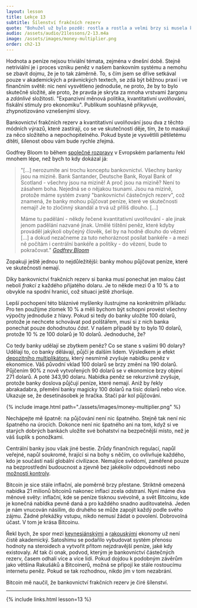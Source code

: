 ```yaml
---
layout: lesson
title: Lekce 13
subtitle: Šílenství frakčních rezerv
quote: "Bohužel už bylo pozdě: rostla a rostla a velmi brzy si musela kleknout: za další minutu už nebylo místo ani na to, a tak vyzkoušela ležení s jedním loktem opřeným o dveře a druhou rukou stočenou kolem hlavy. Stále však rostla a jako poslední možnost vystrčila jednu ruku z okna a jednu nohu do komína a řekla si: \"Teď už nemůžu nic dělat - co se mnou bude?\""
audio: /assets/audio/21lessons/2-13.m4a
image: /assets/images/money-multiplier.png
order: ch2-13
---
```


Hodnota a peníze nejsou triviální témata, zejména v dnešní době. 
Stejně netriviální je i proces vzniku peněz v našem bankovním systému 
a nemohu se zbavit dojmu, že je to tak záměrně. To, s čím jsem se 
dříve setkával pouze v akademických a právnických textech, se zdá být 
běžnou praxí i ve finančním světě: nic není vysvětleno jednoduše, 
ne proto, že by to bylo skutečně složité, ale proto, že pravda je skryta 
za mnoha vrstvami žargonu a *zdánlivé* složitosti. "Expanzivní 
měnová politika, kvantitativní uvolňování, fiskální stimuly pro 
ekonomiku". Publikum souhlasně přikyvuje, zhypnotizováno vznešenými slovy.

Bankovnictví frakčních rezerv a kvantitativní uvolňování jsou dva 
z těchto módních výrazů, které zastírají, co se ve skutečnosti děje, 
tím, že to maskují za něco složitého a nepochopitelného. Pokud byste je 
vysvětlili pětiletému dítěti, šílenost obou vám bude rychle zřejmá.

Godfrey Bloom to během [společné rozpravy][joint debate] v Evropském parlamentu 
řekl mnohem lépe, než bych to kdy dokázal já:

> "[...] nerozumíte ani trochu konceptu bankovnictví. Všechny banky jsou 
> na mizině. Bank Santander, Deutsche Bank, Royal Bank of Scotland - všechny 
> jsou na mizině! A proč jsou na mizině? Není to zásahem boha. Nejedná se 
> o nějakou tsunami. Jsou na mizině, protože máme systém zvaný "bankovnictví 
> částečných rezerv", což znamená, že banky mohou půjčovat peníze, které 
> ve skutečnosti nemají! Je to zločinný skandál a trvá už příliš dlouho. [...]
>
> Máme tu padělání - někdy řečené kvantitativní uvolňování - ale jinak 
> jenom padělání nazvané jinak. Umělé tištění peněz, které kdyby prováděl 
> jakýkoli obyčejný člověk, šel by na hodně dlouho do vězení [...] a dokud 
> nezačneme za tuto nehoráznost posílat bankéře - a mezi ně počítám 
> i centrální bankéře a politiky - do vězení, bude to pokračovat."
> <cite>[Godfrey Bloom][joint debate]</cite>

Zopakuji ještě jednou to nejdůležitější: banky mohou půjčovat peníze, 
které ve skutečnosti nemají.

Díky bankovnictví frakčních rezerv si banka musí ponechat jen malou část 
neboli *frakci* z každého přijatého dolaru. Je to někde mezi 0 a 10 % a to 
obvykle na spodní hranici, což situaci ještě zhoršuje.

Lepší pochopení této bláznivé myšlenky ilustrujme na konkrétním příkladu: 
Pro ten použijme zlomek 10 % a měli bychom být schopni provést 
všechny výpočty jednoduše z hlavy. Pokud si tedy do banky uložíte 100 dolarů, 
protože je nechcete schovávat pod polštářem, musí si z nich banka ponechat 
pouze dohodnutou *část*. V našem případě by to bylo 10 dolarů, 
protože 10 % ze 100 dolarů je 10 dolarů. Jednoduché, že?

Co tedy banky udělají se zbytkem peněz? Co se stane s vašimi 90 dolary? 
Udělají to, co banky dělávají, půjčí je dalším lidem. Výsledkem je efekt 
[depozitního multiplikátoru][money multiplier], který nesmírně zvyšuje nabídku peněz v ekonomice. 
Váš původní vklad 100 dolarů se brzy změní na 190 dolarů. Půjčením 90% 
z nově vytvořených 90 dolarů se v ekonomice brzy objeví 271 dolarů. A poté 
343,90 dolaru. Nabídka peněz se rekurzivně zvyšuje, protože banky doslova 
půjčují peníze, které nemají. Aniž by řekly abrakadabra, přemění banky 
magicky 100 dolarů na tisíc dolarů nebo více. Ukazuje se, že desetinásobek 
je hračka. Stačí pár kol půjčování.

{% include image.html path="./assets/images/money-multiplier.png" %}

Nechápejte mě špatně: na půjčování není nic špatného. Stejně tak není nic 
špatného na úrocích. Dokonce není nic špatného ani na tom, když si ve starých 
dobrých bankách uložíte své bohatství na bezpečnější místo, než je váš 
šuplík s ponožkami.

Centrální banky jsou však jiné bestie. Zrůdy finančních regulací, napůl 
veřejné, napůl soukromé, hrající si na bohy s něčím, co ovlivňuje každého, 
kdo je součástí naší globální civilizace. Nemajíce svědomí, zaměřené pouze 
na bezprostřední budoucnost a zjevně bez jakékoliv odpovědnosti nebo 
[možnosti kontroly][auditability].

Bitcoin je sice stále inflační, ale poměrně brzy přestane. Striktně omezená 
nabídka 21 milionů bitcoinů nakonec inflaci zcela odstraní. Nyní máme dva 
měnové světy: inflační, kde se peníze tisknou svévolně, a svět Bitcoinu, 
kde je konečná nabídka pevně daná a pro každého snadno auditovatelná. Jeden 
je nám vnucován násilím, do druhého se může zapojit každý podle svého zájmu. 
Žádné překážky vstupu, nikdo nemusí žádat o povolení. Dobrovolná účast. 
V tom je krása Bitcoinu.

Řekl bych, že spor mezi [keynesiánskými][Keynesian] a [rakouskými][Austrian] 
ekonomy už není čistě akademický. Satoshimu se podařilo vybudovat systém 
přenosu hodnoty na steroidech a vytvořit přitom nejzdravější peníze, jaké 
kdy existovaly. Ať tak či onak, podvod, kterým je bankovnictví částečných 
rezerv, časem odhalí více a více lidí. Pokud dojdou k podobným závěrům 
jako většina Rakušáků a Bitcoinerů, možná se připojí ke stále rostoucímu 
internetu peněz. Pokud se tak rozhodnou, nikdo jim v tom nezabrání.

Bitcoin mě naučil, že bankovnictví frakčních rezerv je čiré šílenství.

---

{% include links.html lesson=13 %}

[The Creature From Jekyll Island]: https://archive.org/details/pdfy--Pori1NL6fKm2SnY

[joint debate]: https://www.youtube.com/watch?v=hYzX3YZoMrs
[money multiplier]: https://en.wikipedia.org/wiki/Money_multiplier
[auditability]: https://i.imgur.com/O03TBuP.jpg
[Keynesian]: https://en.wikipedia.org/wiki/Keynesian_economics
[Austrian]: https://en.wikipedia.org/wiki/Austrian_School

<!-- Wikipedia -->
[alice]: https://en.wikipedia.org/wiki/Alice%27s_Adventures_in_Wonderland
[carroll]: https://en.wikipedia.org/wiki/Lewis_Carroll
